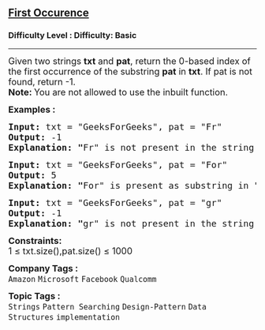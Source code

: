 <h2><a href="https://www.geeksforgeeks.org/problems/implement-strstr/1?page=1&category=Strings&difficulty=Basic&sprint=a663236c31453b969852f9ea22507634&sortBy=submissions">First Occurence</a></h2><h3>Difficulty Level : Difficulty: Basic</h3><hr><div class="problems_problem_content__Xm_eO"><p><span style="font-size: 18px;">Given two strings <strong>txt</strong> and <strong>pat</strong>, return the 0-based index of the first occurrence of the substring <strong>pat</strong> in <strong>txt</strong>. If pat is not found, return -1.<br></span><strong><span style="font-size: 18px;">Note:&nbsp;</span></strong><span style="font-size: 18px;">You are not allowed to use the inbuilt function.</span></p>
<p><span style="font-size: 18px;"><strong>Examples :</strong></span></p>
<pre><span style="font-size: 18px;"><strong>Input: </strong>txt = "GeeksForGeeks", pat = "Fr"
<strong>Output: </strong>-1<strong>
Explanation: "</strong>Fr" is not present in the string "GeeksForGeeks" as substring.</span></pre>
<pre><span style="font-size: 18px;"><strong>Input: </strong>txt = "GeeksForGeeks", pat = "For"
<strong>Output: </strong>5<strong>
Explanation: "</strong>For" is present as substring in "GeeksForGeeks" from index 5 (0 based indexing).<br></span></pre>
<pre><span style="font-size: 18px;"><strong>Input: </strong>txt = "GeeksForGeeks", pat = "gr"
<strong>Output: </strong>-1<strong>
Explanation: "</strong>gr" is not present in the string "GeeksForGeeks" as substring.</span></pre>
<p><span style="font-size: 18px;"><strong>Constraints:</strong><br>1 ≤ txt.size(),pat.size() ≤ 1000</span></p></div><p><span style=font-size:18px><strong>Company Tags : </strong><br><code>Amazon</code>&nbsp;<code>Microsoft</code>&nbsp;<code>Facebook</code>&nbsp;<code>Qualcomm</code>&nbsp;<br><p><span style=font-size:18px><strong>Topic Tags : </strong><br><code>Strings</code>&nbsp;<code>Pattern Searching</code>&nbsp;<code>Design-Pattern</code>&nbsp;<code>Data Structures</code>&nbsp;<code>implementation</code>&nbsp;